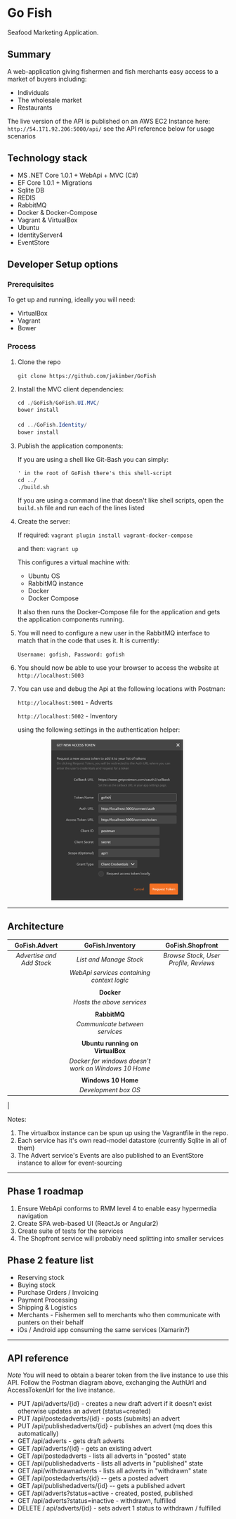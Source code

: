 # Go Fish

Seafood Marketing Application.

## Summary

A web-application giving fishermen and fish merchants easy
access to a market of buyers including:

- Individuals
- The wholesale market
- Restaurants

The live version of the API is published on an AWS EC2 Instance
here:  `http://54.171.92.206:5000/api/` see the API reference below for usage scenarios

## Technology stack

- MS .NET Core 1.0.1 + WebApi + MVC (C#)
- EF Core 1.0.1 + Migrations
- Sqlite DB
- REDIS
- RabbitMQ
- Docker & Docker-Compose
- Vagrant & VirtualBox
- Ubuntu
- IdentityServer4
- EventStore

## Developer Setup options

### Prerequisites

To get up and running, ideally you will need:

- VirtualBox
- Vagrant
- Bower

### Process

1. Clone the repo

    `git clone https://github.com/jakimber/GoFish`

1. Install the MVC client dependencies:

    ```c#
    cd ./GoFish/GoFish.UI.MVC/
    bower install
    
    cd ../GoFish.Identity/
    bower install
    ```

1. Publish the application components:

    If you are using a shell like Git-Bash you can simply:

    ```ssh
    ' in the root of GoFish there's this shell-script
    cd ../
    ./build.sh
    ```

    If you are using a command line that doesn't like shell scripts, open the `build.sh` file and run each of the lines listed

1. Create the server:

    If required:
        `vagrant plugin install vagrant-docker-compose`

    and then: `vagrant up`

    This configures a virtual machine with:

    - Ubuntu OS
    - RabbitMQ instance
    - Docker
    - Docker Compose

    It also then runs the Docker-Compose file for the application and gets the application components running.

1. You will need to configure a new user in the RabbitMQ interface to match that in the code that uses it.  It is currently:

    `Username: gofish, Password: gofish`

1. You should now be able to use your browser to access the website at `http://localhost:5003`

1. You can use and debug the Api at the following locations with Postman:

    `http://localhost:5001` - Adverts

    `http://localhost:5002` - Inventory

    using the following settings in the authentication helper:

<img src="./Readme.Resources/postman-auth.png" alt="Drawing" style="width: 300px;margin-left:100px;"/>


---

## Architecture

|GoFish.Advert|GoFish.Inventory|GoFish.Shopfront|
|:-:|:-:|:-:|
|_Advertise and Add Stock_|_List and Manage Stock_|_Browse Stock, User Profile, Reviews_|
|| _WebApi services containing context logic_
||||
||**Docker**|
|| _Hosts the above services_
||||
||**RabbitMQ**|
|| _Communicate between services_
||||
||**Ubuntu running on VirtualBox**|
|| _Docker for windows doesn't work on Windows 10 Home_
||||
||**Windows 10 Home**|
|| _Development box OS_
|

Notes:

1. The virtualbox instance can be spun up using the Vagrantfile in the repo.
1. Each service has it's own read-model datastore (currently Sqlite in all of them)
1. The Advert service's Events are also published to an EventStore instance to allow for event-sourcing

---

## Phase 1 roadmap

1. Ensure WebApi conforms to RMM level 4 to enable easy hypermedia navigation
1. Create SPA web-based UI (ReactJs or Angular2)
1. Create suite of tests for the services
1. The Shopfront service will probably need splitting into smaller services

## Phase 2 feature list

- Reserving stock
- Buying stock
- Purchase Orders / Invoicing
- Payment Processing
- Shipping & Logistics
- Merchants - Fishermen sell to merchants who then communicate with punters on their behalf
- iOs / Android app consuming the same services (Xamarin?)

---

## API reference

_Note_  You will need to obtain a bearer token from the live instance to use this API.
Follow the Postman diagram above, exchanging the AuthUrl and AccessTokenUrl for the live instance.

- PUT /api/adverts/{id} - creates a new draft advert if it doesn't exist otherwise updates an advert (status=created)
- PUT /api/postedadverts/{id} - posts (submits) an advert
- PUT /api/publishedadverts/{id} - publishes an advert (mq does this automatically)
- GET /api/adverts - gets draft adverts
- GET /api/adverts/{id} - gets an existing advert
- GET /api/postedadverts - lists all adverts in "posted" state
- GET /api/publishedadverts - lists all adverts in "published" state
- GET /api/withdrawnadverts - lists all adverts in "withdrawn" state
- GET /api/postedadverts/{id} -- gets a posted advert
- GET /api/publishedadverts/{id} -- gets a published advert
- GET /api/adverts?status=active - created, posted, published
- GET /api/adverts?status=inactive - withdrawn, fulfilled
- DELETE / api/adverts/{id} - sets advert 1 status to withdrawn / fulfilled
